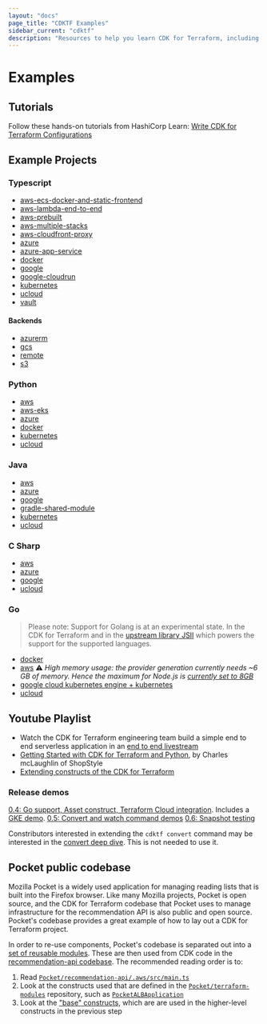 ```yaml
---
layout: "docs"
page_title: "CDKTF Examples"
sidebar_current: "cdktf"
description: "Resources to help you learn CDK for Terraform, including example projects in Typescript, Java, Python C Sharp, and Go."
---
```


# Examples

## Tutorials
Follow these hands-on tutorials from HashiCorp Learn: [Write CDK for Terraform Configurations](https://learn.hashicorp.com/collections/terraform/cdktf)

## Example Projects

### Typescript

- [aws-ecs-docker-and-static-frontend](https://github.com/hashicorp/docker-on-aws-ecs-with-terraform-cdk-using-typescript)
- [aws-lambda-end-to-end](./docs/full-guide/serverless-application-typescript.md)
- [aws-prebuilt](./examples/typescript/aws-prebuilt)
- [aws-multiple-stacks](./examples/typescript/aws-multiple-stacks)
- [aws-cloudfront-proxy](./examples/typescript/aws-cloudfront-proxy)
- [azure](./examples/typescript/azure)
- [azure-app-service](./examples/typescript/azure-app-service)
- [docker](./examples/typescript/docker)
- [google](./examples/typescript/google)
- [google-cloudrun](./examples/typescript/google-cloudrun)
- [kubernetes](./examples/typescript/kubernetes)
- [ucloud](./examples/typescript/ucloud)
- [vault](./examples/typescript/vault)

#### Backends

- [azurerm](./examples/typescript/backends/azurerm)
- [gcs](./examples/typescript/backends/gcs)
- [remote](./examples/typescript/backends/remote)
- [s3](./examples/typescript/backends/s3)

### Python

- [aws](./examples/python/aws)
- [aws-eks](./examples/python/aws-eks)
- [azure](./examples/python/azure)
- [docker](./examples/python/docker)
- [kubernetes](./examples/python/kubernetes)
- [ucloud](./examples/python/ucloud)

### Java

- [aws](./examples/java/aws)
- [azure](./examples/java/azure)
- [google](./examples/java/google)
- [gradle-shared-module](./examples/java/gradle-shared-module)
- [kubernetes](./examples/java/kubernetes)
- [ucloud](./examples/java/ucloud)

### C Sharp

- [aws](./examples/csharp/aws)
- [azure](./examples/csharp/azure)
- [google](./examples/csharp/google)
- [ucloud](./examples/csharp/ucloud)

### Go

> Please note: Support for Golang is at an experimental state. In the CDK for Terraform and in the [upstream library JSII](https://aws.github.io/jsii/user-guides/lib-author/configuration/targets/go/) which powers the support for the supported languages.

- [docker](./examples/go/docker)
- [aws](./examples/go/aws) ⚠️ _High memory usage: the provider generation currently needs ~6 GB of memory. Hence the maximum for Node.js is [currently set to 8GB](https://github.com/hashicorp/terraform-cdk/blob/11d2e783d1fe94e50abd116ba73689c02590a391/packages/cdktf-cli/lib/get/constructs-maker.ts#L279)_
- [google cloud kubernetes engine + kubernetes](./examples/go/google)
- [ucloud](./examples/go/ucloud)

## Youtube Playlist

* Watch the CDK for Terraform engineering team build a simple end to end serverless application in an [end to end livestream](https://www.youtube.com/watch?v=Ey0SW0c6p8c)
* [Getting Started with CDK for Terraform and Python](https://www.youtube.com/watch?v=Ee2qh-pEC5k&t=258s), by Charles mcLaughlin of ShopStyle
* [Extending constructs of the CDK for Terraform](https://www.youtube.com/watch?v=cfU-WOGdNqA)

### Release demos
[0.4: Go support, Asset construct, Terraform Cloud integration](https://www.youtube.com/watch?v=TTfFAIeSqgo). Includes a [GKE demo](https://youtu.be/TTfFAIeSqgo?t=1573).
[0.5: Convert and watch command demos](https://www.youtube.com/watch?v=4caW8WJM4h4&t=1s)
[0.6: Snapshot testing](https://www.youtube.com/watch?v=9Is4QJT2664)

Constributors interested in extending the `cdktf convert` command may be interested in the [convert deep dive](https://www.youtube.com/watch?v=rSn4-Ki5nho). This is not needed to use it.

## Pocket public codebase

Mozilla Pocket is a widely used application for managing reading lists that is built into the Firefox browser. Like many Mozilla projects, Pocket is open source, and the CDK for Terraform codebase that Pocket uses to manage infrastructure for the recommendation API is also public and open source. Pocket's codebase provides a great example of how to lay out a CDK for Terraform project.

In order to re-use components, Pocket's codebase is separated out into a [set of reusable modules](https://github.com/Pocket/terraform-modules/tree/main/src/pocket). These are then used from CDK code in the [recommendation-api codebase](https://github.com/Pocket/recommendation-api/tree/main/.aws). The recommended reading order is to:

1. Read [`Pocket/recommendation-api/.aws/src/main.ts`](https://github.com/Pocket/recommendation-api/blob/main/.aws/src/main.ts)
2. Look at the constructs used that are defined in the [`Pocket/terraform-modules`](https://github.com/Pocket/terraform-modules/tree/main/src/pocket) repository, such as [`PocketALBApplication`](https://github.com/Pocket/terraform-modules/blob/main/src/pocket/PocketALBApplication.ts)
3. Look at the ["base" constructs](https://github.com/Pocket/terraform-modules/tree/main/src/base), which are are used in the higher-level constructs in the previous step
